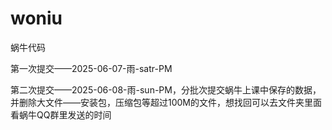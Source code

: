 # woniu
蜗牛代码

第一次提交——2025-06-07-雨-satr-PM

第二次提交——2025-06-08-雨-sun-PM，分批次提交蜗牛上课中保存的数据，并删除大文件——安装包，压缩包等超过100M的文件，想找回可以去文件夹里面看蜗牛QQ群里发送的时间
